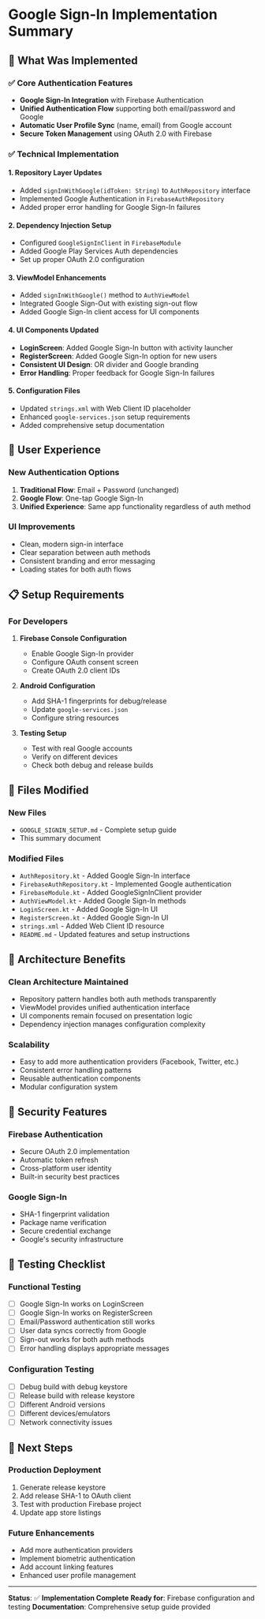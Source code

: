 # Google Sign-In Implementation Summary

## 🎯 What Was Implemented

### ✅ Core Authentication Features
- **Google Sign-In Integration** with Firebase Authentication
- **Unified Authentication Flow** supporting both email/password and Google
- **Automatic User Profile Sync** (name, email) from Google account
- **Secure Token Management** using OAuth 2.0 with Firebase

### ✅ Technical Implementation

#### 1. **Repository Layer Updates**
- Added `signInWithGoogle(idToken: String)` to `AuthRepository` interface
- Implemented Google Authentication in `FirebaseAuthRepository`
- Added proper error handling for Google Sign-In failures

#### 2. **Dependency Injection Setup**
- Configured `GoogleSignInClient` in `FirebaseModule`
- Added Google Play Services Auth dependencies
- Set up proper OAuth 2.0 configuration

#### 3. **ViewModel Enhancements**
- Added `signInWithGoogle()` method to `AuthViewModel`
- Integrated Google Sign-Out with existing sign-out flow
- Added Google Sign-In client access for UI components

#### 4. **UI Components Updated**
- **LoginScreen**: Added Google Sign-In button with activity launcher
- **RegisterScreen**: Added Google Sign-In option for new users
- **Consistent UI Design**: OR divider and Google branding
- **Error Handling**: Proper feedback for Google Sign-In failures

#### 5. **Configuration Files**
- Updated `strings.xml` with Web Client ID placeholder
- Enhanced `google-services.json` setup requirements
- Added comprehensive setup documentation

## 🚀 User Experience

### New Authentication Options
1. **Traditional Flow**: Email + Password (unchanged)
2. **Google Flow**: One-tap Google Sign-In
3. **Unified Experience**: Same app functionality regardless of auth method

### UI Improvements
- Clean, modern sign-in interface
- Clear separation between auth methods
- Consistent branding and error messaging
- Loading states for both auth flows

## 📋 Setup Requirements

### For Developers
1. **Firebase Console Configuration**
   - Enable Google Sign-In provider
   - Configure OAuth consent screen
   - Create OAuth 2.0 client IDs

2. **Android Configuration**
   - Add SHA-1 fingerprints for debug/release
   - Update `google-services.json`
   - Configure string resources

3. **Testing Setup**
   - Test with real Google accounts
   - Verify on different devices
   - Check both debug and release builds

## 🔧 Files Modified

### New Files
- `GOOGLE_SIGNIN_SETUP.md` - Complete setup guide
- This summary document

### Modified Files
- `AuthRepository.kt` - Added Google Sign-In interface
- `FirebaseAuthRepository.kt` - Implemented Google authentication
- `FirebaseModule.kt` - Added GoogleSignInClient provider
- `AuthViewModel.kt` - Added Google Sign-In methods
- `LoginScreen.kt` - Added Google Sign-In UI
- `RegisterScreen.kt` - Added Google Sign-In UI
- `strings.xml` - Added Web Client ID resource
- `README.md` - Updated features and setup instructions

## 🎨 Architecture Benefits

### Clean Architecture Maintained
- Repository pattern handles both auth methods transparently
- ViewModel provides unified authentication interface
- UI components remain focused on presentation logic
- Dependency injection manages configuration complexity

### Scalability
- Easy to add more authentication providers (Facebook, Twitter, etc.)
- Consistent error handling patterns
- Reusable authentication components
- Modular configuration system

## 🔐 Security Features

### Firebase Authentication
- Secure OAuth 2.0 implementation
- Automatic token refresh
- Cross-platform user identity
- Built-in security best practices

### Google Sign-In
- SHA-1 fingerprint validation
- Package name verification
- Secure credential exchange
- Google's security infrastructure

## 📱 Testing Checklist

### Functional Testing
- [ ] Google Sign-In works on LoginScreen
- [ ] Google Sign-In works on RegisterScreen
- [ ] Email/Password authentication still works
- [ ] User data syncs correctly from Google
- [ ] Sign-out works for both auth methods
- [ ] Error handling displays appropriate messages

### Configuration Testing
- [ ] Debug build with debug keystore
- [ ] Release build with release keystore
- [ ] Different Android versions
- [ ] Different devices/emulators
- [ ] Network connectivity issues

## 🚀 Next Steps

### Production Deployment
1. Generate release keystore
2. Add release SHA-1 to OAuth client
3. Test with production Firebase project
4. Update app store listings

### Future Enhancements
- Add more authentication providers
- Implement biometric authentication
- Add account linking features
- Enhanced user profile management

---

**Status**: ✅ **Implementation Complete**
**Ready for**: Firebase configuration and testing
**Documentation**: Comprehensive setup guide provided